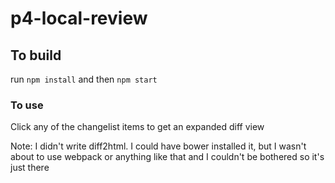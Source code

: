 # p4-local-review

## To build
run `npm install`
and then `npm start`

### To use

Click any of the changelist items to get an expanded diff view



Note: I didn't write diff2html. I could have bower installed it, but I wasn't about to use webpack or anything like that and I couldn't be bothered so it's just there
